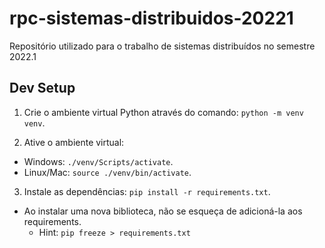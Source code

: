 # rpc-sistemas-distribuidos-20221

Repositório utilizado para o trabalho de sistemas distribuídos no semestre 2022.1

## Dev Setup

1. Crie o ambiente virtual Python através do comando: ``python -m venv venv``.

2. Ative o ambiente virtual:<br/>
- Windows: ``./venv/Scripts/activate``.
- Linux/Mac: ``source ./venv/bin/activate``.

3. Instale as dependências: ``pip install -r requirements.txt``.
- Ao instalar uma nova biblioteca, não se esqueça de adicioná-la aos requirements. 
    - Hint: ``pip freeze > requirements.txt``
